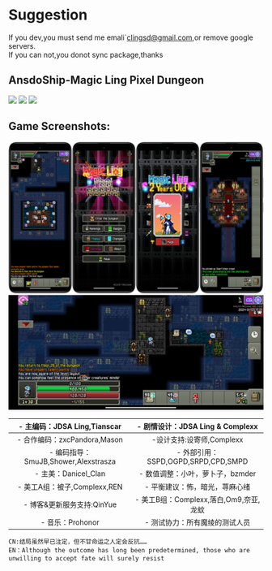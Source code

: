 # Suggestion

If you dev,you must send me emali`clingsd@gmail.com,or remove google servers.  
If you can not,you donot sync package,thanks

<div align="left"> 

## AnsdoShip-Magic Ling Pixel Dungeon

[![](https://img.shields.io/badge/join-QQ%20group-brightgreen?style=for-the-badge&logo=tencentqq)](https://jq.qq.com/?_wv=1027&k=R7ZXeEQM)
![](https://img.shields.io/github/repo-size/LingASDJ/magic-ling-pixel-dungeon?style=for-the-badge&color=%23F8BBD0)
![](https://img.shields.io/github/release/LingASDJ/magic-ling-pixel-dungeon?style=for-the-badge&color=%235C6BC0&label=0.6)



## Game Screenshots:
![](/SCS/list.png)
![](/SCS/game1.jpg)



<div align="center"> 
  
| - 主编码：JDSA Ling,Tianscar        | - 剧情设计：JDSA Ling & Complexx         |
|:-------------------------------:|:------------------------------:|
| - 合作编码：zxcPandora,Mason         |-设计支持:设寄师,Complexx |      |
| - 编码指导：SmuJB,Shower,Alexstrasza | - 外部引用：SSPD,OGPD,SRPD,CPD,SMPD |
| - 主美：Danicel_Clan | - 数值调整：小叶，萝卜子，bzmder
| - 美工A组：被子,Complexx,REN            | - 平衡建议：怖，暗光，荨麻心绪               |
| - 博客&更新服务支持:QinYue             | - 美工B组：Complexx,落白,Om9,奈亚,龙蚊                |
| - 音乐：Prohonor                   | - 测试协力：所有魔绫的测试人员               |

</div>

```
CN:结局虽然早已注定，但不甘命运之人定会反抗……
EN：Although the outcome has long been predetermined, those who are unwilling to accept fate will surely resist
```
</div>

